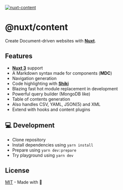 [![nuxt-content](/docs/public/cover.png "@nuxt/content image")](https://content.nuxtjs.org)

# @nuxt/content

Create Document-driven websites with [**Nuxt**](https://v3.nuxtjs.org).

## Features

- [**Nuxt 3**](https://v3.nuxtjs.org) support
- A Markdown syntax made for components (**MDC**)
- Navigation generation
- Code highlighting with [**Shiki**](https://shiki.matsu.io)
- Blazing fast hot module replacement in development
- Powerful query builder (MongoDB like)
- Table of contents generation
- Also handles CSV, YAML, JSON(5) and XML
- Extend with hooks and content plugins

## 💻 Development

- Clone repository
- Install dependencies using `yarn install`
- Prepare using `yarn dev:prepare`
- Try playground using `yarn dev`

## License

[MIT](./LICENSE) - Made with 💚
